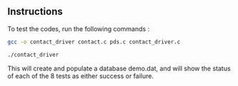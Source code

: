 ## Instructions
To test the codes, run the following commands :
```bash
gcc -o contact_driver contact.c pds.c contact_driver.c
```
```bash
./contact_driver
```

This will create and populate a database demo.dat, and will show the status of each of the 8 tests as either success or failure.
